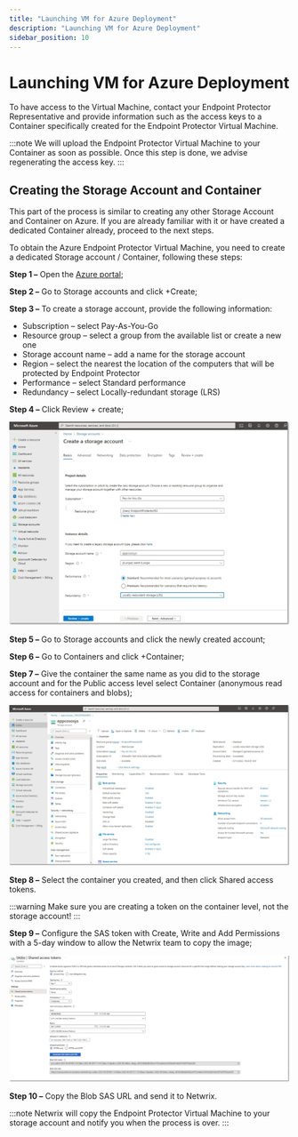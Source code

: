 ```yaml
---
title: "Launching VM for Azure Deployment"
description: "Launching VM for Azure Deployment"
sidebar_position: 10
---
```


# Launching VM for Azure Deployment

To have access to the Virtual Machine, contact your Endpoint Protector Representative and provide
information such as the access keys to a Container specifically created for the Endpoint Protector
Virtual Machine.

:::note
We will upload the Endpoint Protector Virtual Machine to your Container as soon as
possible. Once this step is done, we advise regenerating the access key.
:::


## Creating the Storage Account and Container

This part of the process is similar to creating any other Storage Account and Container on Azure. If
you are already familiar with it or have created a dedicated Container already, proceed to the next
steps.

To obtain the Azure Endpoint Protector Virtual Machine, you need to create a dedicated Storage
account / Container, following these steps:

**Step 1 –** Open the [Azure portal](https://portal.azure.com/#azure-portal);

**Step 2 –** Go to Storage accounts and click +Create;

**Step 3 –** To create a storage account, provide the following information:

- Subscription – select Pay-As-You-Go
- Resource group – select a group from the available list or create a new one
- Storage account name – add a name for the storage account
- Region – select the nearest the location of the computers that will be protected by Endpoint
  Protector
- Performance – select Standard performance
- Redundancy – select Locally-redundant storage (LRS)

**Step 4 –** Click Review + create;

![ Creating a storage account](createstorage.webp)

**Step 5 –** Go to Storage accounts and click the newly created account;

**Step 6 –** Go to Containers and click +Container;

**Step 7 –** Give the container the same name as you did to the storage account and for the Public
access level select Container (anonymous read access for containers and blobs);

![Naming the container ](createcontainer.webp)

**Step 8 –** Select the container you created, and then click Shared access tokens.

:::warning
Make sure you are creating a token on the container level, not the storage account!
:::


**Step 9 –** Configure the SAS token with Create, Write and Add Permissions with a 5-day window to
allow the Netwrix team to copy the image;

![Configuring the SAS token](accesstokens.webp)

**Step 10 –** Copy the Blob SAS URL and send it to Netwrix.

:::note
Netwrix will copy the Endpoint Protector Virtual Machine to your storage account and notify you when the process is over.
:::
